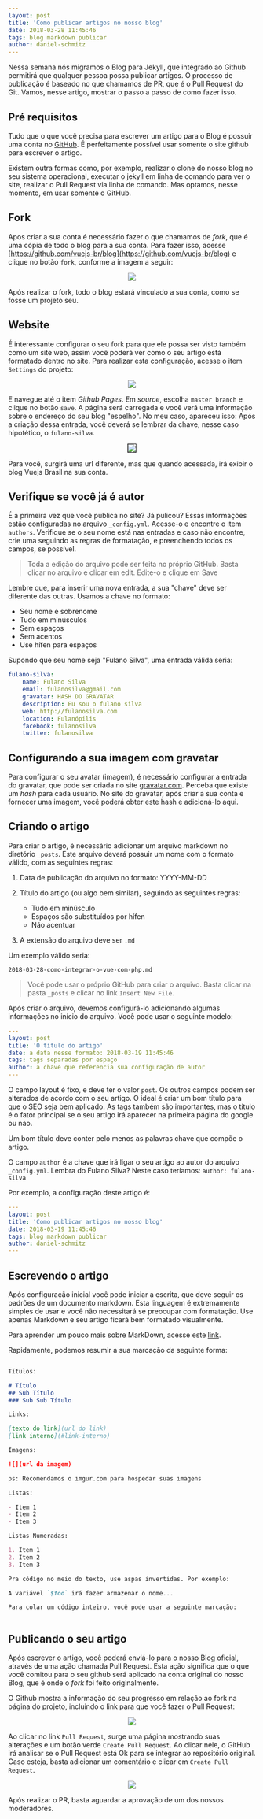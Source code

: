 ```yaml
---
layout: post
title: 'Como publicar artigos no nosso blog'
date: 2018-03-28 11:45:46 
tags: blog markdown publicar
author: daniel-schmitz
---
```


Nessa semana nós migramos o Blog para Jekyll, que integrado ao Github permitirá que qualquer pessoa possa publicar artigos. O processo de publicação é baseado no que chamamos de PR, que é o Pull Request do Git. Vamos, nesse artigo, mostrar o passo a passo de como fazer isso.

## Pré requisitos

Tudo que o que você precisa para escrever um artigo para o Blog é possuir uma conta no [GitHub](https://github.com). É perfeitamente possível usar somente o site github para escrever o artigo. 

Existem outra formas como, por exemplo, realizar o clone do nosso blog no seu sistema operacional, executar o jekyll em linha de comando para ver o site, realizar o Pull Request via linha de comando. Mas optamos, nesse momento, em usar somente o GitHub.

## Fork

Apos criar a sua conta é necessário fazer o que chamamos de *fork*, que é uma cópia de todo o blog para a sua conta. Para fazer isso, acesse [https://github.com/vuejs-br/blog](https://github.com/vuejs-br/blog) e clique no botão `fork`, conforme a imagem a seguir:

<p align="center">
<img src="https://i.imgur.com/5eXjh5q.png">
</p>

Após realizar o fork, todo o blog estará vinculado a sua conta, como se fosse um projeto seu.

## Website

É interessante configurar o seu fork para que ele possa ser visto também como um site web, assim você poderá ver como o seu artigo está formatado dentro no site. Para realizar esta configuração, acesse o item `Settings` do projeto:

<p align="center">
<img src="https://i.imgur.com/dHZdc9q.png">
</p>

E navegue até o item *Github Pages*. Em *source*, escolha `master branch` e clique no botão `save`. A página será carregada e você verá uma informação sobre o endereço do seu blog "espelho". No meu caso, apareceu isso:
Após a criação dessa entrada, você deverá se lembrar da chave, nesse caso hipotético, o `fulano-silva`.

<p align="center">
<img src="https://i.imgur.com/oZwzM3w.png" border="1">
</p>

Para você, surgirá uma url diferente, mas que quando acessada, irá exibir o blog Vuejs Brasil na sua conta.

## Verifique se você já é autor

É a primeira vez que você publica no site? Já pulicou? Essas informações estão configuradas no arquivo `_config.yml`. Acesse-o e encontre o item `authors`. Verifique se o seu nome está nas entradas e caso não encontre, crie uma seguindo as regras de formatação, e preenchendo todos os campos, se possível. 

> Toda a edição do arquivo pode ser feita no próprio GitHub. Basta clicar no arquivo e clicar em edit. Edite-o e clique em Save

Lembre que, para inserir uma nova entrada, a sua "chave" deve ser diferente das outras. Usamos a chave no formato:

- Seu nome e sobrenome 
- Tudo em minúsculos
- Sem espaços
- Sem acentos
- Use hífen para espaços

Supondo que seu nome seja "Fulano Silva", uma entrada válida seria:

```yml
fulano-silva:
    name: Fulano Silva
    email: fulanosilva@gmail.com
    gravatar: HASH DO GRAVATAR
    description: Eu sou o fulano silva
    web: http://fulanosilva.com
    location: Fulanópilis
    facebook: fulanosilva
    twitter: fulanosilva
```


## Configurando a sua imagem com gravatar

Para configurar o seu avatar (imagem), é necessário configurar a entrada do gravatar, que pode ser criada no site [gravatar.com](http://www.gravatar.com). Perceba que existe um *hash* para cada usuário. No site do gravatar, após criar a sua conta e fornecer uma imagem, você poderá obter este hash e adicioná-lo aqui.

## Criando o artigo

Para criar o artigo, é necessário adicionar um arquivo markdown no diretório `_posts`. Este arquivo deverá possuir um nome com o formato válido, com as seguintes regras:

1. Data de publicação do arquivo no formato: YYYY-MM-DD
2. Título do artigo (ou algo bem similar), seguindo as seguintes regras:
    - Tudo em minúsculo
    - Espaços são substituídos por hífen
    - Não acentuar  

3. A extensão do arquivo deve ser `.md`

Um exemplo válido seria:

```
2018-03-28-como-integrar-o-vue-com-php.md
```

> Você pode usar o próprio GitHub para criar o arquivo. Basta clicar na pasta `_posts` e clicar no link `Insert New File`. 

Após criar o arquivo, devemos configurá-lo adicionando algumas informações no início do arquivo. Você pode usar o seguinte modelo:


```yaml
---
layout: post
title: 'O título do artigo'
date: a data nesse formato: 2018-03-19 11:45:46 
tags: tags separadas por espaço
author: a chave que referencia sua configuração de autor
---
```

O campo layout é fixo, e deve ter o valor `post`. Os outros campos podem ser alterados de acordo com o seu artigo. O ideal é criar um bom título para que o SEO seja bem aplicado. As tags também são importantes, mas o título é o fator principal se o seu artigo irá aparecer na primeira página do google ou não.

Um bom título deve conter pelo menos as palavras chave que compõe o artigo.

O campo `author` é a chave que irá ligar o seu artigo ao autor do arquivo `_config.yml`. Lembra do Fulano Silva? Neste caso teríamos: `author: fulano-silva`

Por exemplo, a configuração deste artigo é:

```yaml
---
layout: post
title: 'Como publicar artigos no nosso blog'
date: 2018-03-19 11:45:46 
tags: blog markdown publicar
author: daniel-schmitz
---
```

## Escrevendo o artigo

Após  configuração inicial você pode iniciar a escrita, que deve seguir os padrões de um documento markdown. Esta linguagem é extremamente simples de usar e você não necessitará se preocupar com formatação. Use apenas Markdown e seu artigo ficará bem formatado visualmente. 

Para aprender um pouco mais sobre MarkDown, acesse este [link](https://guides.github.com/features/mastering-markdown/).

Rapidamente, podemos resumir a sua marcação da seguinte forma:

```markdown

Títulos:

# Título
## Sub Título
### Sub Sub Título

Links:

[texto do link](url do link)
[link interno](#link-interno)

Imagens:

![](url da imagem)

ps: Recomendamos o imgur.com para hospedar suas imagens

Listas:

- Item 1
- Item 2
- Item 3

Listas Numeradas:

1. Item 1
2. Item 2
3. Item 3

Pra código no meio do texto, use aspas invertidas. Por exemplo:

A variável `$foo` irá fazer armazenar o nome...

Para colar um código inteiro, você pode usar a seguinte marcação: 



```

## Publicando o seu artigo

Após escrever o artigo, você poderá enviá-lo para o nosso Blog oficial, através de uma ação chamada Pull Request. Esta ação significa que o que você comitou para o seu github será aplicado na conta original do nosso Blog, que é onde o *fork* foi feito originalmente.

O Github mostra a informação do seu progresso em relação ao fork na página do projeto, incluindo o link para que você fazer o Pull Request:

<p align="center">
<img src="https://i.imgur.com/aIJPpkD.png">
</p>

Ao clicar no link `Pull Request`, surge uma página mostrando suas alterações e um botão verde `Create Pull Request`. Ao clicar nele, o GitHub irá analisar se o Pull Request está Ok para se integrar ao repositório original. Caso esteja, basta adicionar um comentário e clicar em `Create Pull Request`.

<p align="center">
<img src="https://i.imgur.com/7eHUKoJ.png">
</p>

Após realizar o PR, basta aguardar a aprovação de um dos nossos moderadores.


